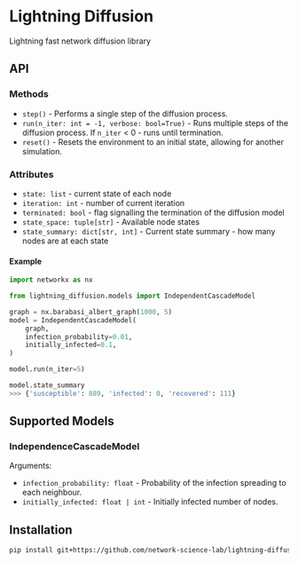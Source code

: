 # Lightning Diffusion

Lightning fast network diffusion library

## API

### Methods
* `step()` - Performs a single step of the diffusion process.
* `run(n_iter: int = -1, verbose: bool=True)` - Runs multiple steps of the diffusion process. If `n_iter` < 0 - runs until termination.
* `reset()` - Resets the environment to an initial state, allowing for another simulation.

### Attributes
* `state: list` - current state of each node
* `iteration: int` - number of current iteration
* `terminated: bool` - flag signalling the termination of the diffusion model
* `state_space: tuple[str]` - Available node states
* `state_summary: dict[str, int]` - Current state summary - how many nodes are at each state

#### Example
```python
import networkx as nx

from lightning_diffusion.models import IndependentCascadeModel

graph = nx.barabasi_albert_graph(1000, 5)
model = IndependentCascadeModel(
    graph,
    infection_probability=0.01,
    initially_infected=0.1,
)

model.run(n_iter=5)

model.state_summary
>>> {'susceptible': 889, 'infected': 0, 'recovered': 111}
```

## Supported Models

### IndependenceCascadeModel

Arguments: 

* `infection_probability: float` - Probability of the infection spreading to each neighbour.
* `initially_infected: float | int` - Initially infected number of nodes.



## Installation
```bash
pip install git+https://github.com/network-science-lab/lightning-diffusion
```
